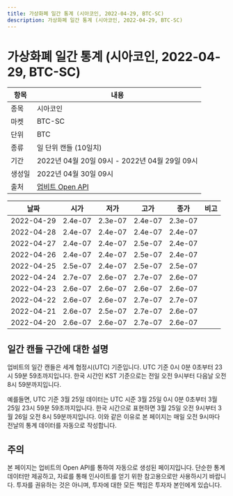 ```yaml
---
title: 가상화폐 일간 통계 (시아코인, 2022-04-29, BTC-SC)
description: 가상화폐 일간 통계 (시아코인, 2022-04-29, BTC-SC)
---
```



가상화폐 일간 통계 (시아코인, 2022-04-29, BTC-SC)
===

|항목|내용|
|--|--|
|종목|시아코인|
|마켓|BTC-SC|
|단위|BTC|
|종류|일 단위 캔들 (10일치)|
|기간|2022년 04월 20일 09시 - 2022년 04월 29일 09시|
|생성일|2022년 04월 30일 09시|
|출처|[업비트 Open API](https://docs.upbit.com)|


|날짜|시가|저가|고가|종가|비고|
|--|--|--|--|--|--|
|2022-04-29|2.4e-07|2.3e-07|2.4e-07|2.3e-07|    |
|2022-04-28|2.4e-07|2.4e-07|2.4e-07|2.4e-07|    |
|2022-04-27|2.4e-07|2.4e-07|2.5e-07|2.4e-07|    |
|2022-04-26|2.4e-07|2.4e-07|2.5e-07|2.4e-07|    |
|2022-04-25|2.5e-07|2.4e-07|2.5e-07|2.5e-07|    |
|2022-04-24|2.7e-07|2.6e-07|2.7e-07|2.6e-07|    |
|2022-04-23|2.6e-07|2.6e-07|2.6e-07|2.6e-07|    |
|2022-04-22|2.6e-07|2.6e-07|2.7e-07|2.7e-07|    |
|2022-04-21|2.6e-07|2.5e-07|2.7e-07|2.6e-07|    |
|2022-04-20|2.6e-07|2.6e-07|2.7e-07|2.6e-07|    |


일간 캔들 구간에 대한 설명
---


업비트의 일간 캔들은 세계 협정시(UTC) 기준입니다. 
UTC 기준 0시 0분 0초부터 23시 59분 59초까지입니다. 
한국 시간인 KST 기준으로는 전일 오전 9시부터 다음날 오전 8시 59분까지입니다. 


예를들면, UTC 기준 3월 25일 데이터는 UTC 시준 3월 25일 0시 0분 0초부터 3월 25일 23시 59분 59초까지입니다. 
한국 시간으로 표현하면 3월 25일 오전 9시부터 3월 26일 오전 8시 59분까지입니다. 
이와 같은 이유로 본 페이지는 매일 오전 9시마다 전날의 통계 데이터를 자동으로 작성합니다. 


주의
---


본 페이지는 업비트의 Open API를 통하여 자동으로 생성된 페이지입니다. 
단순한 통계 데이터만 제공하고, 자료를 통해 인사이트를 얻기 위한 참고용으로만 사용하시기 바랍니다. 
투자를 권유하는 것은 아니며, 투자에 대한 모든 책임은 투자자 본인에게 있습니다. 
